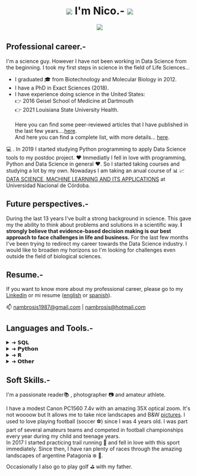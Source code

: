 <h1 align='center'>
<img src="https://user-images.githubusercontent.com/57463307/170295762-3319cf01-9efd-44c6-b6ac-c2d6d0194218.png" width="40"/> I'm Nico.- <img src="https://user-images.githubusercontent.com/57463307/170295762-3319cf01-9efd-44c6-b6ac-c2d6d0194218.png" width="40"/>  
</h1>

<p align="center">
  <img src="https://user-images.githubusercontent.com/57463307/162272276-b20dcd2f-78f4-47c5-a3e3-b55628efe41c.JPG"
       width="15%"/>
</p>



Professional career.- 
---
I'm a science guy. However I have not been working in Data Science from the beginning. I took my first steps in science in the field of Life Sciences...
* I graduated :mortar_board: from Biotechnology and Molecular Biology in 2012.
* I have a PhD in Exact Sciences (2018).
* I have experience doing science in the United States:\
        :point_right: 2016 Geisel School of Medicine at Dartmouth\
        :point_right: 2021 Louisiana State University Health.\
\
Here you can find some peer-reviewed articles that I have published in the last few years....[here](https://github.com/nicoambrosis/Peer-review-publications).\
And here you can find a complete list, with more details... [here](https://pubmed.ncbi.nlm.nih.gov/?term=Nicolas+Ambrosis%5BAuthor%5D&sort=date).
   
           
:computer: . In 2019 I started studying Python programming to apply Data Science tools to my postdoc project. :heart: Immediatly I fell in love with programming, Python and Data Science in general :heart:. So I started taking courses and studying a lot by my own. Nowadays I am taking an anual course of :bar_chart: :chart_with_upwards_trend: [DATA SCIENCE, MACHINE LEARNING AND ITS APPLICATIONS](https://diplodatos.famaf.unc.edu.ar/) at Universidad Nacional de Córdoba.


Future perspectives.-
---
During the last 13 years I've built a strong background in science. This gave my the ability to think about problems and solutions in a scientific way. **I strongly believe that evidence-based decision making is our best approach to face challenges in life and business.** For the last few months I've been trying to redirect my career towards the Data Science industry. I would like to broaden my horizons so I'm looking for challenges even outside the field of biological sciences.

Resume.-
---
If you want to know more about my professional career, please go to my [Linkedin](https://www.linkedin.com/in/nicolas-ambrosis/) or mi resume ([english](https://drive.google.com/file/d/1D4qkPFWs85mqJvBy3Jr4g3m-H9TpWW7q/view?usp=sharing) or [spanish](https://drive.google.com/file/d/1D5dSdSb0ES4AHtylZwrZ2PvZfHaD9cq-/view?usp=sharing)).

:mailbox: nambrosis1987@gmail.com | nambrosis@hotmail.com 

## Languages and Tools.-

<details>
<summary> ➜ 𝗦𝗤𝗟</summary>
<p align="left"> 
  <a href="https://www.mysql.com/" target="_blank" rel="noreferrer"> <img src="https://raw.githubusercontent.com/devicons/devicon/master/icons/mysql/mysql-original-wordmark.svg" alt="mysql" width="90" height="90"/> </a>
  <a href="https://www.teradata.com/" target="_blank" rel="noreferrer"> <img src="https://github.com/nicoambrosis/Managing-Big-Data-with-SQL/blob/main/Teradata/Teradata_logo_2018.png" alt="teradata" width="180" height="70"/> </a>
  <a href="https://www.sqlite.org/index.html" target="_blank" rel="noreferrer"> <img src="https://github.com/devicons/devicon/blob/master/icons/sqlite/sqlite-original-wordmark.svg" alt="sqllite" width="100" height="100"/> </a>
  <a href="https://www.sqlalchemy.org/" target="_blank" rel="noreferrer"> <img src="https://github.com/devicons/devicon/blob/master/icons/sqlalchemy/sqlalchemy-original-wordmark.svg" alt="sqllite" width="100" height="100"/> </a>
  </p> 
  </details>
  

<details>
<summary> ➜ 𝗣𝘆𝘁𝗵𝗼𝗻</summary>
<p align="left"> 
  <p align="left">
  <a href="https://www.python.org/" target="_blank" rel="noreferrer"> <img src="https://github.com/devicons/devicon/blob/master/icons/python/python-original-wordmark.svg" alt="python" width="80" height="80"/> </a>
  <a href="https://pandas.pydata.org/pandas-docs/stable/" target="_blank" rel="noreferrer"> <img src="https://github.com/devicons/devicon/blob/master/icons/pandas/pandas-original-wordmark.svg" alt="pandas" width="90" height="90"/> </a>
  <a href="https://numpy.org/" target="_blank" rel="noreferrer"> <img src="https://github.com/devicons/devicon/blob/master/icons/numpy/numpy-original-wordmark.svg" alt="numpy" width="90" height="90"/> </a>
  <a href="https://jupyter.org/" target="_blank" rel="noreferrer"> <img src="https://raw.githubusercontent.com/devicons/devicon/master/icons/jupyter/jupyter-original-wordmark.svg" alt="jupyter" width="70" height="70"/> </a>
  <a href="https://seaborn.pydata.org/#" target="_blank" rel="noreferrer"> <img src="https://seaborn.pydata.org/_static/logo-wide-lightbg.svg" alt="Seaborn" width="150" height="50"/> </a>
  <a href="https://matplotlib.org/" target="_blank" rel="noreferrer"> <img src="https://matplotlib.org/_static/images/logo2.svg" alt="Matplotlib" width="150" height="50"/> </a>  
  </p> 
  </details>


<details>
<summary> ➜ 𝗥</summary>
<p align="left">
  <a href="https://www.r-project.org/" target="_blank" rel="noreferrer"> <img src="https://github.com/devicons/devicon/blob/master/icons/r/r-original.svg" alt="R" width="80" height="80"/> </a>
  <a href="https://www.rstudio.com/" target="_blank" rel="noreferrer"> <img src="https://github.com/devicons/devicon/blob/master/icons/rstudio/rstudio-original.svg" alt="Rstudio" width="80" height="80"/> </a>
  <a href="https://ggplot2.tidyverse.org/" target="_blank" rel="noreferrer"> <img src="https://ggplot2.tidyverse.org/logo.png" alt="ggplot" width="80" height="80"/> </a>
  <a href="https://plotly.com/ggplot2/" target="_blank" rel="noreferrer"> <img src="https://github.com/plotly/plotly.R/blob/master/man/figures/plotly.png" alt="plotly" width="210" height="90"/> </a>
  </p> 
  </details>
  
  
<details>
<summary> ➜ 𝗢𝘁𝗵𝗲𝗿</summary>
  <p align="left">
  <a href="https://git-scm.com/" target="_blank" rel="noreferrer"> <img src="https://github.com/devicons/devicon/blob/master/icons/git/git-plain-wordmark.svg" alt="git" width="80" height="80"/> </a>
  <a href="https://pages.github.com/" target="_blank" rel="noreferrer"> <img src="https://github.com/devicons/devicon/blob/master/icons/github/github-original-wordmark.svg" alt="git-hub" width="80" height="80"/> </a>
  <a href="https://inkscape.org/es/" target="_blank" rel="noreferrer"> <img src="https://github.com/devicons/devicon/blob/master/icons/inkscape/inkscape-original-wordmark.svg" alt="inkscape" width="80" height="80"/> </a>
</p>  
  </details>

Soft Skills.-
---
I'm a passionate reader:books: , photographer :camera: and amateur athlete.

I have a modest Canon PC1560 7.4v with an amazing 35X optical zoom. It's not woooow but It allows me to take nice landscapes and B&W [pictures](https://www.instagram.com/nico.ambrosis/). 
I used to love playing football (soccer :soccer:) since I was 4 years old. I was part part of several amateurs teams and competed in football championships every year during my child and teenage years.\
In 2017 I started practicing trail running :running: and fell in love with this sport immediately. Since then, I have ran plenty of races through the amazing landscapes of argentine Patagonia :snowflake: :deciduous_tree:.  
Occasionally I also go to play golf :golf: with my father.



  
  
  
  
  
  
  
